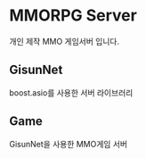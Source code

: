 # MMORPG Server
개인 제작 MMO 게임서버 입니다.

## GisunNet
boost.asio를 사용한 서버 라이브러리

## Game
GisunNet을 사용한 MMO게임 서버
